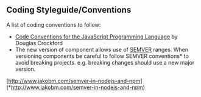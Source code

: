 ## Coding Styleguide/Conventions

A list of coding conventions to follow:

- [Code Conventions for the JavaScript Programming Language](http://javascript.crockford.com/code.html) by Douglas Crockford
- The new version of component allows use of [SEMVER](http://semver-ftw.org/) ranges. When versioning components be careful to follow SEMVER conventions* to avoid breaking projects. e.g. breaking changes should use a new major version.

[http://www.jakobm.com/semver-in-nodejs-and-npm] (*http://www.jakobm.com/semver-in-nodejs-and-npm)
